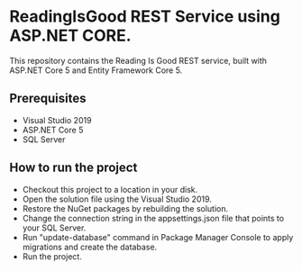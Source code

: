 # ReadingIsGood REST Service using ASP.NET CORE.
This repository contains the Reading Is Good REST service, built with ASP.NET Core 5 and Entity Framework Core 5.
## Prerequisites

* Visual Studio 2019
* ASP.NET Core 5
* SQL Server

## How to run the project

* Checkout this project to a location in your disk.
* Open the solution file using the Visual Studio 2019.
* Restore the NuGet packages by rebuilding the solution.
* Change the connection string in the appsettings.json file that points to your SQL Server.
* Run "update-database" command in Package Manager Console to apply migrations and create the database.
* Run the project.